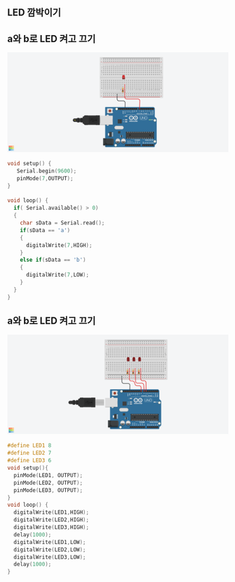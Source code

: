 ## LED 깜박이기
## a와 b로 LED 켜고 끄기

![](./IMAGES/led00.png)


```c
void setup() {
   Serial.begin(9600);
   pinMode(7,OUTPUT);
}
   
void loop() {
  if( Serial.available() > 0)
  {
    char sData = Serial.read();
    if(sData == 'a')
    {
      digitalWrite(7,HIGH);
    }
    else if(sData == 'b')
    {
      digitalWrite(7,LOW);
    }
  }
}
```

## a와 b로 LED 켜고 끄기

![](./IMAGES/led01.png)


```c
#define LED1 8
#define LED2 7
#define LED3 6
void setup(){
  pinMode(LED1, OUTPUT);
  pinMode(LED2, OUTPUT);
  pinMode(LED3, OUTPUT);
}
void loop() {
  digitalWrite(LED1,HIGH);
  digitalWrite(LED2,HIGH);
  digitalWrite(LED3,HIGH);
  delay(1000);
  digitalWrite(LED1,LOW);
  digitalWrite(LED2,LOW);
  digitalWrite(LED3,LOW);
  delay(1000);
}
```
